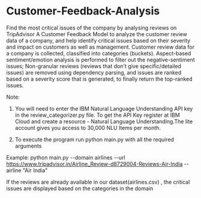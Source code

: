 # Customer-Feedback-Analysis
Find the most critical issues of the company by analysing reviews on TripAdvisor
A Customer Feedback Model to analyze the customer review data of a company, and help identify critical issues based on their severity and impact on customers as well as management.
Customer review data for a company is collected, classified into categories (buckets). Aspect-based sentiment/emotion analysis is performed to filter out the negative-sentiment issues; Non-granular reviews (reviews that don't give specific/detailed issues) are removed using dependency parsing, and issues are ranked based on a severity score that is generated, to finally return the top-ranked issues.

Note:

1. You will need to enter the IBM Natural Language Understanding API key in the review_categorizer.py file.
To get the API Key register at IBM Cloud and create a resource - Natural Language Understanding.The lite account gives you access to 30,000 NLU  Items per month.

2. To execute the program run python main.py with all the required arguments
 
 Example: python main.py --domain airlines --url https://www.tripadvisor.in/Airline_Review-d8729004-Reviews-Air-India --airline "Air India"
 
 If the reviews are already available in our dataset(airlines.csv) , the critical issues are displayed based on the categories in the domain
